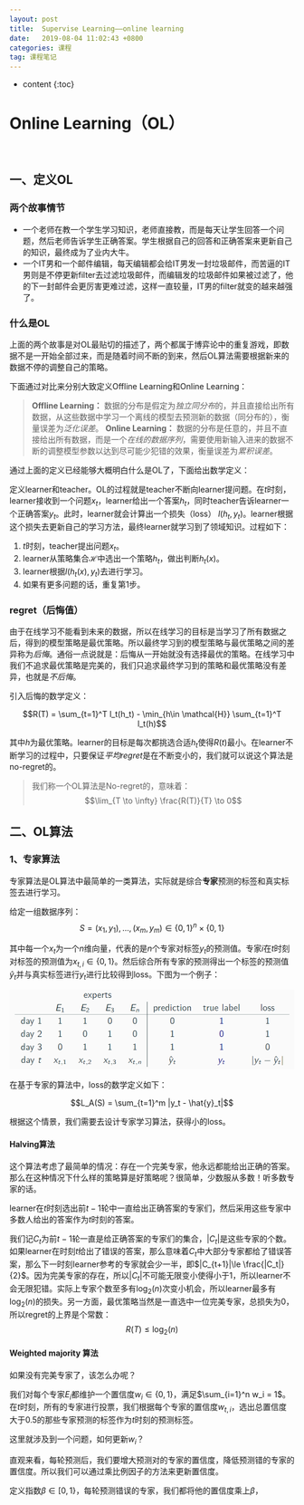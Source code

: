 ```yaml
---
layout: post
title:  Supervise Learning——online learning
date:   2019-08-04 11:02:43 +0800
categories: 课程
tag: 课程笔记
---
```


* content
{:toc}

# Online Learning（OL）

</br>

## 一、定义OL

### 两个故事情节

- 一个老师在教一个学生学习知识，老师直接教，而是每天让学生回答一个问题，然后老师告诉学生正确答案。学生根据自己的回答和正确答案来更新自己的知识，最终成为了业内大牛。
- 一个IT男和一个邮件编辑，每天编辑都会给IT男发一封垃圾邮件，而苦逼的IT男则是不停更新filter去过滤垃圾邮件，而编辑发的垃圾邮件如果被过滤了，他的下一封邮件会更厉害更难过滤，这样一直较量，IT男的filter就变的越来越强了。

### 什么是OL

上面的两个故事是对OL最贴切的描述了，两个都属于博弈论中的重复游戏，即数据不是一开始全部过来，而是随着时间不断的到来，然后OL算法需要根据新来的数据不停的调整自己的策略。

下面通过对比来分别大致定义Offline Learning和Online Learning：

> **Offline Learning：** 数据的分布是假定为*独立同分布*的，并且直接给出所有数据，从这些数据中学习一个离线的模型去预测新的数据（同分布的），衡量误差为*泛化误差*。
**Online Learning：** 数据的分布是任意的，并且不直接给出所有数据，而是一个*在线的数据序列*，需要使用新输入进来的数据不断的调整模型参数以达到尽可能少犯错的效果，衡量误差为*累积误差*。

通过上面的定义已经能够大概明白什么是OL了，下面给出数学定义：

定义learner和teacher。OL的过程就是teacher不断向learner提问题。在$t$时刻，learner接收到一个问题$x_t$，learner给出一个答案$h_t$，同时teacher告诉learner一个正确答案$y_t$。此时，learner就会计算出一个损失（loss） $l(h_t , y_t)$。learner根据这个损失去更新自己的学习方法，最终learner就学习到了领域知识。过程如下：

1. $t$时刻，teacher提出问题$x_t$。
2. learner从策略集合$\mathcal{H}$中选出一个策略$h_t$，做出判断$h_t(x)$。
3. learner根据$l(h_t(x), y_t)$去进行学习。
4. 如果有更多问题的话，重复第1步。

### regret（后悔值）

由于在线学习不能看到未来的数据，所以在线学习的目标是当学习了所有数据之后，得到的模型策略是最优策略。所以最终学习到的模型策略与最优策略之间的差异称为*后悔*。通俗一点说就是：后悔从一开始就没有选择最优的策略。在线学习中我们不追求最优策略是完美的，我们只追求最终学习到的策略和最优策略没有差异，也就是*不后悔*。

引入后悔的数学定义：

$$R(T) = \sum_{t=1}^T l_t(h_t) - \min_{h\in \mathcal{H}} \sum_{t=1}^T l_t(h)$$

其中$h$为最优策略。learner的目标是每次都挑选合适$h_t$使得$R(t)$最小。在learner不断学习的过程中，只要保证*平均regret*是在不断变小的，我们就可以说这个算法是no-regret的。

> 我们称一个OL算法是No-regret的，意味着：
$$\lim_{T \to \infty} \frac{R(T)}{T} \to 0$$

## 二、OL算法

### 1、专家算法

专家算法是OL算法中最简单的一类算法，实际就是综合**专家**预测的标签和真实标签去进行学习。

给定一组数据序列：
$$S = (x_1, y_1), ..., (x_m, y_m)\in \{0,1\}^n \times \{0,1\}$$

其中每一个$x_t$为一个$n$维向量，代表的是$n$个专家对标签$y_t$的预测值。专家$i$在$t$时刻对标签的预测值为$x_{t,i} \in \{0, 1\}$。然后综合所有专家的预测得出一个标签的预测值$\hat{y}_t$并与真实标签进行$y_t$进行比较得到loss。下图为一个例子：

![图1 专家预测样例](/styles/images/2019-08-04-OL/fig1.png)

在基于专家的算法中，loss的数学定义如下：

$$L_A(S) = \sum_{t=1}^m |y_t - \hat{y}_t|$$

根据这个情景，我们需要去设计专家学习算法，获得小的loss。

#### Halving算法

这个算法考虑了最简单的情况：存在一个完美专家，他永远都能给出正确的答案。那么在这种情况下什么样的策略算是好策略呢？很简单，少数服从多数！听多数专家的话。

learner在$t$时刻选出前$t-1$轮中一直给出正确答案的专家们，然后采用这些专家中多数人给出的答案作为$t$时刻的答案。

我们记$C_t$为前$t-1$轮一直是给正确答案的专家们的集合，$|C_t|$是这些专家的个数。如果learner在时刻$t$给出了错误的答案，那么意味着$C_t$中大部分专家都给了错误答案，那么下一时刻learner参考的专家就会少一半，即$|C_{t+1}|\le \frac{|C_t|}{2}$。因为完美专家的存在，所以$|C_t|$不可能无限变小使得小于1，所以learner不会无限犯错。实际上专家个数至多有$\log_2(n)$次变小机会，所以learner最多有$\log_2(n)$的损失。另一方面，最优策略当然是一直选中一位完美专家，总损失为0，所以regret的上界是个常数：
$$R(T)\le \log_2(n)$$

#### Weighted majority 算法

如果没有完美专家了，该怎么办呢？

我们对每个专家$E_i$都维护一个置信度$w_i \in \{0,1\}$，满足$\sum_{i=1}^n w_i = 1$。在$t$时刻，所有的专家进行投票，我们根据每个专家的置信度$w_{t, i}$，选出总置信度大于0.5的那些专家预测的标签作为$t$时刻的预测标签。

这里就涉及到一个问题，如何更新$w_i$？

直观来看，每轮预测后，我们要增大预测对的专家的置信度，降低预测错的专家的置信度。所以我们可以通过乘比例因子的方法来更新置信度。

定义指数$\beta \in [0, 1\}$，每轮预测错误的专家，我们都将他的置信度乘上$\beta$，